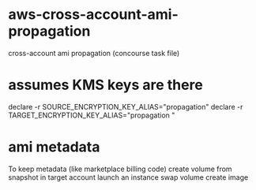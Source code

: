 # aws-cross-account-ami-propagation
cross-account ami propagation (concourse task file)


# assumes KMS keys are there
declare -r SOURCE_ENCRYPTION_KEY_ALIAS="propagation"
declare -r TARGET_ENCRYPTION_KEY_ALIAS="propagation "

# ami metadata
To keep metadata (like marketplace billing code)
create volume from snapshot in target account
launch an instance
swap volume
create image
